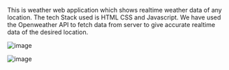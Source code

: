 This is weather web application which shows realtime weather data of any location.
The tech Stack used is HTML CSS and Javascript.
We have used the Openweather API to fetch data from server to give accurate realtime data of the desired location.

![image](https://github.com/user-attachments/assets/515380d4-eba2-402d-a55c-cf85d075c3a3)

![image](https://github.com/user-attachments/assets/3d5a6cca-92bb-41d8-ab6a-f3c8b80989ef)
